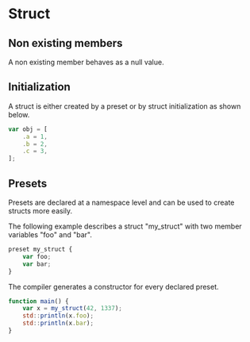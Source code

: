 # Struct

## Non existing members

A non existing member behaves as a null value.

## Initialization

A struct is either created by a preset or by struct initialization as shown below.

```js
var obj = [
    .a = 1,
    .b = 2,
    .c = 3,
];
```

## Presets

Presets are declared at a namespace level and can be used to create structs more easily.  

The following example describes a struct "my_struct" with two member variables "foo" and "bar".  

```js
preset my_struct {
	var foo;
	var bar;
}
```

The compiler generates a constructor for every declared preset.  

```js
function main() {
	var x = my_struct(42, 1337);
	std::println(x.foo);
	std::println(x.bar);
}
```